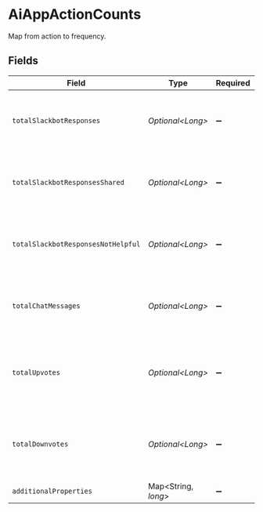 # AiAppActionCounts

Map from action to frequency.


## Fields

| Field                                                                   | Type                                                                    | Required                                                                | Description                                                             |
| ----------------------------------------------------------------------- | ----------------------------------------------------------------------- | ----------------------------------------------------------------------- | ----------------------------------------------------------------------- |
| `totalSlackbotResponses`                                                | *Optional\<Long>*                                                       | :heavy_minus_sign:                                                      | Total number of Slackbot responses, both proactive and reactive.        |
| `totalSlackbotResponsesShared`                                          | *Optional\<Long>*                                                       | :heavy_minus_sign:                                                      | Total number of Slackbot responses shared publicly (upvoted).           |
| `totalSlackbotResponsesNotHelpful`                                      | *Optional\<Long>*                                                       | :heavy_minus_sign:                                                      | Total number of Slackbot responses rejected as not helpful (downvoted). |
| `totalChatMessages`                                                     | *Optional\<Long>*                                                       | :heavy_minus_sign:                                                      | Total number of Chat messages sent in requested period.                 |
| `totalUpvotes`                                                          | *Optional\<Long>*                                                       | :heavy_minus_sign:                                                      | Total number of Chat messages which received upvotes by the user.       |
| `totalDownvotes`                                                        | *Optional\<Long>*                                                       | :heavy_minus_sign:                                                      | Total number of Chat messages which received downvotes by the user.     |
| `additionalProperties`                                                  | Map\<String, *long*>                                                    | :heavy_minus_sign:                                                      | N/A                                                                     |